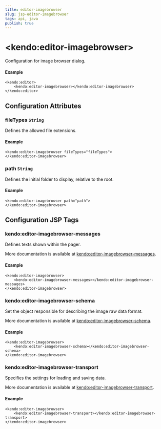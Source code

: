 ```yaml
---
title: editor-imagebrowser
slug: jsp-editor-imagebrowser
tags: api, java
publish: true
---
```


# \<kendo:editor-imagebrowser\>

Configuration for image browser dialog.

#### Example
    <kendo:editor>
        <kendo:editor-imagebrowser></kendo:editor-imagebrowser>
    </kendo:editor>

## Configuration Attributes

### fileTypes `String`

Defines the allowed file extensions.

#### Example
    <kendo:editor-imagebrowser fileTypes="fileTypes">
    </kendo:editor-imagebrowser>

### path `String`

Defines the initial folder to display, relative to the root.

#### Example
    <kendo:editor-imagebrowser path="path">
    </kendo:editor-imagebrowser>


##  Configuration JSP Tags

### kendo:editor-imagebrowser-messages

Defines texts shown within the pager.

More documentation is available at [kendo:editor-imagebrowser-messages](editor/imagebrowser-messages).

#### Example

    <kendo:editor-imagebrowser>
        <kendo:editor-imagebrowser-messages></kendo:editor-imagebrowser-messages>
    </kendo:editor-imagebrowser>

### kendo:editor-imagebrowser-schema

Set the object responsible for describing the image raw data format.

More documentation is available at [kendo:editor-imagebrowser-schema](editor/imagebrowser-schema).

#### Example

    <kendo:editor-imagebrowser>
        <kendo:editor-imagebrowser-schema></kendo:editor-imagebrowser-schema>
    </kendo:editor-imagebrowser>

### kendo:editor-imagebrowser-transport

Specifies the settings for loading and saving data.

More documentation is available at [kendo:editor-imagebrowser-transport](editor/imagebrowser-transport).

#### Example

    <kendo:editor-imagebrowser>
        <kendo:editor-imagebrowser-transport></kendo:editor-imagebrowser-transport>
    </kendo:editor-imagebrowser>

